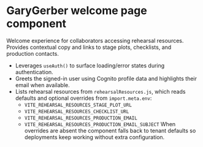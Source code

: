 # GaryGerber welcome page component

Welcome experience for collaborators accessing rehearsal resources. Provides contextual copy and
links to stage plots, checklists, and production contacts.

- Leverages `useAuth()` to surface loading/error states during authentication.
- Greets the signed-in user using Cognito profile data and highlights their email when available.
- Lists rehearsal resources from `rehearsalResources.js`, which reads defaults and optional
  overrides from `import.meta.env`:
  - `VITE_REHEARSAL_RESOURCES_STAGE_PLOT_URL`
  - `VITE_REHEARSAL_RESOURCES_CHECKLIST_URL`
  - `VITE_REHEARSAL_RESOURCES_PRODUCTION_EMAIL`
  - `VITE_REHEARSAL_RESOURCES_PRODUCTION_EMAIL_SUBJECT`
    When overrides are absent the component falls back to tenant defaults so deployments keep
    working without extra configuration.
